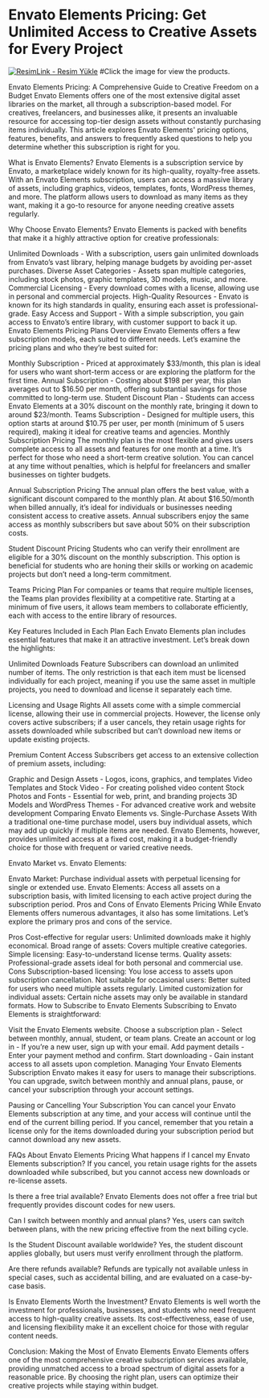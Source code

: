 # Envato Elements Pricing: Get Unlimited Access to Creative Assets for Every Project


<a href="https://www.digitallicenses.net/?product_cat=&post_type=product&s=envato+elements&btnSubmit=" title="ResimLink - Resim Yükle"><img src="https://github.com/user-attachments/assets/c7795d05-5f49-4ffa-b99a-93921fe4b3e8" title="ResimLink - Resim Yükle" alt="ResimLink - Resim Yükle"></a>
#Click the image for view the products.


Envato Elements Pricing: A Comprehensive Guide to Creative Freedom on a Budget
Envato Elements offers one of the most extensive digital asset libraries on the market, all through a subscription-based model. For creatives, freelancers, and businesses alike, it presents an invaluable resource for accessing top-tier design assets without constantly purchasing items individually. This article explores Envato Elements' pricing options, features, benefits, and answers to frequently asked questions to help you determine whether this subscription is right for you.

What is Envato Elements?
Envato Elements is a subscription service by Envato, a marketplace widely known for its high-quality, royalty-free assets. With an Envato Elements subscription, users can access a massive library of assets, including graphics, videos, templates, fonts, WordPress themes, and more. The platform allows users to download as many items as they want, making it a go-to resource for anyone needing creative assets regularly.

Why Choose Envato Elements?
Envato Elements is packed with benefits that make it a highly attractive option for creative professionals:

Unlimited Downloads - With a subscription, users gain unlimited downloads from Envato’s vast library, helping manage budgets by avoiding per-asset purchases.
Diverse Asset Categories - Assets span multiple categories, including stock photos, graphic templates, 3D models, music, and more.
Commercial Licensing - Every download comes with a license, allowing use in personal and commercial projects.
High-Quality Resources - Envato is known for its high standards in quality, ensuring each asset is professional-grade.
Easy Access and Support - With a simple subscription, you gain access to Envato’s entire library, with customer support to back it up.
Envato Elements Pricing Plans Overview
Envato Elements offers a few subscription models, each suited to different needs. Let’s examine the pricing plans and who they’re best suited for:

Monthly Subscription - Priced at approximately $33/month, this plan is ideal for users who want short-term access or are exploring the platform for the first time.
Annual Subscription - Costing about $198 per year, this plan averages out to $16.50 per month, offering substantial savings for those committed to long-term use.
Student Discount Plan - Students can access Envato Elements at a 30% discount on the monthly rate, bringing it down to around $23/month.
Teams Subscription - Designed for multiple users, this option starts at around $10.75 per user, per month (minimum of 5 users required), making it ideal for creative teams and agencies.
Monthly Subscription Pricing
The monthly plan is the most flexible and gives users complete access to all assets and features for one month at a time. It’s perfect for those who need a short-term creative solution. You can cancel at any time without penalties, which is helpful for freelancers and smaller businesses on tighter budgets.

Annual Subscription Pricing
The annual plan offers the best value, with a significant discount compared to the monthly plan. At about $16.50/month when billed annually, it’s ideal for individuals or businesses needing consistent access to creative assets. Annual subscribers enjoy the same access as monthly subscribers but save about 50% on their subscription costs.

Student Discount Pricing
Students who can verify their enrollment are eligible for a 30% discount on the monthly subscription. This option is beneficial for students who are honing their skills or working on academic projects but don’t need a long-term commitment.

Teams Pricing Plan
For companies or teams that require multiple licenses, the Teams plan provides flexibility at a competitive rate. Starting at a minimum of five users, it allows team members to collaborate efficiently, each with access to the entire library of resources.

Key Features Included in Each Plan
Each Envato Elements plan includes essential features that make it an attractive investment. Let’s break down the highlights:

Unlimited Downloads Feature
Subscribers can download an unlimited number of items. The only restriction is that each item must be licensed individually for each project, meaning if you use the same asset in multiple projects, you need to download and license it separately each time.

Licensing and Usage Rights
All assets come with a simple commercial license, allowing their use in commercial projects. However, the license only covers active subscribers; if a user cancels, they retain usage rights for assets downloaded while subscribed but can’t download new items or update existing projects.

Premium Content Access
Subscribers get access to an extensive collection of premium assets, including:

Graphic and Design Assets - Logos, icons, graphics, and templates
Video Templates and Stock Video - For creating polished video content
Stock Photos and Fonts - Essential for web, print, and branding projects
3D Models and WordPress Themes - For advanced creative work and website development
Comparing Envato Elements vs. Single-Purchase Assets
With a traditional one-time purchase model, users buy individual assets, which may add up quickly if multiple items are needed. Envato Elements, however, provides unlimited access at a fixed cost, making it a budget-friendly choice for those with frequent or varied creative needs.

Envato Market vs. Envato Elements:

Envato Market: Purchase individual assets with perpetual licensing for single or extended use.
Envato Elements: Access all assets on a subscription basis, with limited licensing to each active project during the subscription period.
Pros and Cons of Envato Elements Pricing
While Envato Elements offers numerous advantages, it also has some limitations. Let’s explore the primary pros and cons of the service.

Pros
Cost-effective for regular users: Unlimited downloads make it highly economical.
Broad range of assets: Covers multiple creative categories.
Simple licensing: Easy-to-understand license terms.
Quality assets: Professional-grade assets ideal for both personal and commercial use.
Cons
Subscription-based licensing: You lose access to assets upon subscription cancellation.
Not suitable for occasional users: Better suited for users who need multiple assets regularly.
Limited customization for individual assets: Certain niche assets may only be available in standard formats.
How to Subscribe to Envato Elements
Subscribing to Envato Elements is straightforward:

Visit the Envato Elements website.
Choose a subscription plan - Select between monthly, annual, student, or team plans.
Create an account or log in - If you’re a new user, sign up with your email.
Add payment details - Enter your payment method and confirm.
Start downloading - Gain instant access to all assets upon completion.
Managing Your Envato Elements Subscription
Envato makes it easy for users to manage their subscriptions. You can upgrade, switch between monthly and annual plans, pause, or cancel your subscription through your account settings.

Pausing or Cancelling Your Subscription
You can cancel your Envato Elements subscription at any time, and your access will continue until the end of the current billing period. If you cancel, remember that you retain a license only for the items downloaded during your subscription period but cannot download any new assets.

FAQs About Envato Elements Pricing
What happens if I cancel my Envato Elements subscription?
If you cancel, you retain usage rights for the assets downloaded while subscribed, but you cannot access new downloads or re-license assets.

Is there a free trial available?
Envato Elements does not offer a free trial but frequently provides discount codes for new users.

Can I switch between monthly and annual plans?
Yes, users can switch between plans, with the new pricing effective from the next billing cycle.

Is the Student Discount available worldwide?
Yes, the student discount applies globally, but users must verify enrollment through the platform.

Are there refunds available?
Refunds are typically not available unless in special cases, such as accidental billing, and are evaluated on a case-by-case basis.

Is Envato Elements Worth the Investment?
Envato Elements is well worth the investment for professionals, businesses, and students who need frequent access to high-quality creative assets. Its cost-effectiveness, ease of use, and licensing flexibility make it an excellent choice for those with regular content needs.

Conclusion: Making the Most of Envato Elements
Envato Elements offers one of the most comprehensive creative subscription services available, providing unmatched access to a broad spectrum of digital assets for a reasonable price. By choosing the right plan, users can optimize their creative projects while staying within budget.

